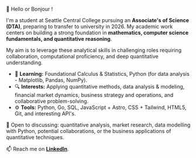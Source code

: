 👋 Hello or Bonjour !

I'm a student at Seattle Central College pursuing an **Associate's of Science (DTA)**, preparing to transfer to university in 2026. My academic work centers on building a strong foundation in **mathematics, computer science fundamentals, and quantitative reasoning**.

My aim is to leverage these analytical skills in challenging roles requiring collaboration, computational proficiency, and deep quantitative understanding.

*   🌱 **Learning:** Foundational Calculus & Statistics, Python (for data analysis - Matplotlib, Pandas, NumPy).
*   🔍 **Interests:** Applying quantitative methods, data analysis & modeling, financial market dynamics, business strategy and operations, and collaborative problem-solving.
*   ⚙️ **Tools:** Python, Go, SQL, JavaScript + Astro, CSS + Tailwind, HTML5, Git, and interesting API's.

💬 Open to discussing: quantitative analysis, market research, data modelling with Python, potential collaborations, or the business applications of quantitative techniques.

📫 Reach me on **[LinkedIn](https://www.linkedin.com/in/nick-bischoff/)**.
